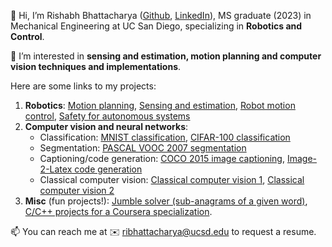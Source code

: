 👋 Hi, I’m Rishabh Bhattacharya ([Github](https://github.com/ribhattacharya), [LinkedIn](https://www.linkedin.com/in/rishabhbhattacharya/)), MS graduate (2023) in Mechanical Engineering at UC San Diego, specializing in **Robotics and Control**.

👀 I’m interested in **sensing and estimation, motion planning and computer vision techniques and implementations**.

Here are some links to my projects:
1. **Robotics**: [Motion planning](https://github.com/ribhattacharya/Planning-and-Learning-in-Robotics.git), [Sensing and estimation](https://github.com/ribhattacharya/Robot-Sensing-and-Estimation.git), [Robot motion control](https://github.com/ribhattacharya/Robot-Motion-Control.git), [Safety for autonomous systems](https://drive.google.com/file/d/13lSI8_saE8ZWE2-cRwZcVWEZGEYYC6qd/view?usp=share_link)
2. **Computer vision and neural networks**: 
    - Classification: [MNIST classification](https://github.com/ribhattacharya/MNIST-classification.git), [CIFAR-100 classification](https://github.com/ribhattacharya/CIFAR-100-classification.git)
    - Segmentation: [PASCAL VOOC 2007 segmentation](https://github.com/ribhattacharya/voc_semantic_segmenation.git)
    - Captioning/code generation: [COCO 2015 image captioning](https://github.com/ribhattacharya/image-captioning.git), [Image-2-Latex code generation](https://github.com/ribhattacharya/image-to-latex.git)
    - Classical computer vision: [Classical computer vision 1](https://github.com/ribhattacharya/Computer-Vision-1.git), [Classical computer vision 2](https://github.com/ribhattacharya/Computer-Vision-2.git)
3. **Misc** (fun projects!): [Jumble solver (sub-anagrams of a given word)](https://github.com/ribhattacharya/Jumble-Solver.git), [C/C++ projects for a Coursera specialization](https://github.com/ribhattacharya/c-cpp-projects.git).

📫 You can reach me at ✉️ [ribhattacharya@ucsd.edu](mailto:ribhattacharya@ucsd.edu) to request a resume.
